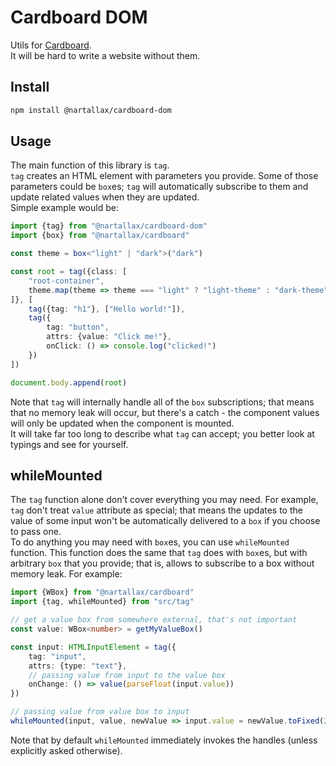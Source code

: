 # Cardboard DOM

Utils for [Cardboard](https://github.com/nartallax/cardboard).  
It will be hard to write a website without them.  

## Install

```bash
npm install @nartallax/cardboard-dom
```

## Usage

The main function of this library is `tag`.  
`tag` creates an HTML element with parameters you provide. Some of those parameters could be `box`es; `tag` will automatically subscribe to them and update related values when they are updated.  
Simple example would be:  

```typescript
import {tag} from "@nartallax/cardboard-dom"
import {box} from "@nartallax/cardboard"

const theme = box<"light" | "dark">("dark")

const root = tag({class: [
	"root-container",
	theme.map(theme => theme === "light" ? "light-theme" : "dark-theme")
]}, [
	tag({tag: "h1"}, ["Hello world!"]),
	tag({
		tag: "button",
		attrs: {value: "Click me!"},
		onClick: () => console.log("clicked!")
	})
])

document.body.append(root)
```

Note that `tag` will internally handle all of the `box` subscriptions; that means that no memory leak will occur, but there's a catch - the component values will only be updated when the component is mounted.  
It will take far too long to describe what `tag` can accept; you better look at typings and see for yourself.  

## whileMounted

The `tag` function alone don't cover everything you may need. For example, `tag` don't treat `value` attribute as special; that means the updates to the value of some input won't be automatically delivered to a `box` if you choose to pass one.  
To do anything you may need with `box`es, you can use `whileMounted` function. This function does the same that `tag` does with `box`es, but with arbitrary `box` that you provide; that is, allows to subscribe to a box without memory leak. For example:  

```typescript
import {WBox} from "@nartallax/cardboard"
import {tag, whileMounted} from "src/tag"

// get a value box from somewhere external, that's not important
const value: WBox<number> = getMyValueBox()

const input: HTMLInputElement = tag({
	tag: "input",
	attrs: {type: "text"},
	// passing value from input to the value box
	onChange: () => value(parseFloat(input.value))
})

// passing value from value box to input
whileMounted(input, value, newValue => input.value = newValue.toFixed(2))
```

Note that by default `whileMounted` immediately invokes the handles (unless explicitly asked otherwise).  
